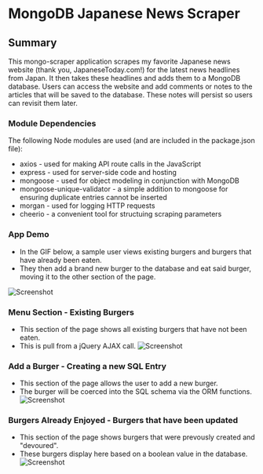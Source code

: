 # MongoDB Japanese News Scraper
## Summary
This mongo-scraper application scrapes my favorite Japanese news website (thank you, JapaneseToday.com!) for the latest news headlines from Japan. It then takes these headlines and adds them to a MongoDB database. Users can access the website and add comments or notes to the articles that will be saved to the database. These notes will persist so users can revisit them later.

### Module Dependencies
The following Node modules are used (and are included in the package.json file):
* axios - used for making API route calls in the JavaScript
* express - used for server-side code and hosting
* mongoose - used for object modeling in conjunction with MongoDB
* mongoose-unique-validator - a simple addition to mongoose for ensuring duplicate entries cannot be inserted
* morgan - used for logging HTTP requests
* cheerio - a convenient tool for structuing scraping parameters

### App Demo
* In the GIF below, a sample user views existing burgers and burgers that have already been eaten.
* They then add a brand new burger to the database and eat said burger, moving it to the other section of the page.
  
![Screenshot](README_images/burger-demo.gif)

### Menu Section - Existing Burgers
* This section of the page shows all existing burgers that have not been eaten. 
* This is pull from a jQuery AJAX call.
![Screenshot](README_images/Menu.png)

### Add a Burger - Creating a new SQL Entry
* This section of the page allows the user to add a new burger.
* The burger will be coerced into the SQL schema via the ORM functions.
![Screenshot](README_images/New-burger.png)

### Burgers Already Enjoyed - Burgers that have been updated
* This section of the page shows burgers that were prevously created and "devoured".
* These burgers display here based on a boolean value in the database.
![Screenshot](README_images/eaten.png)
